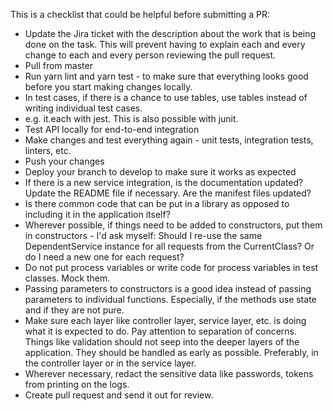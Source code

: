 This is a checklist that could be helpful before submitting a PR:
*	Update the Jira ticket with the description about the work that is being done on the task. This will prevent having to explain each and every change to each and every person reviewing the pull request.
*	Pull from master
*	Run yarn lint and yarn test - to make sure that everything looks good before you start making changes locally.
*	In test cases, if there is a chance to use tables, use tables instead of writing individual test cases.
*  e.g. it.each with jest. This is also possible with junit.
*	Test API locally for end-to-end integration
*  Make changes and test everything again - unit tests, integration tests, linters, etc.
*	Push your changes
*	Deploy your branch to develop to make sure it works as expected
*	If there is a new service integration, is the documentation updated? Update the README file if necessary. Are the manifest files updated?
*	Is there common code that can be put in a library as opposed to including it in the application itself?
*	Wherever possible, if things need to be added to constructors, put them in constructors - I'd ask myself: Should I re-use the same DependentService instance for all requests from the CurrentClass? Or do I need a new one for each request?
*	Do not put process variables or write code for process variables in test classes. Mock them.
*	Passing parameters to constructors is a good idea instead of passing parameters to individual functions. Especially, if the methods use state and if they are not pure.
*  Make sure each layer like controller layer, service layer, etc. is doing what it is expected to do. Pay attention to separation of concerns. Things like validation should not seep into the deeper layers of the application. They should be handled as early as possible. Preferably, in the controller layer or in the service layer.
*	Wherever necessary, redact the sensitive data like passwords, tokens from printing on the logs.
*	Create pull request and send it out for review.
